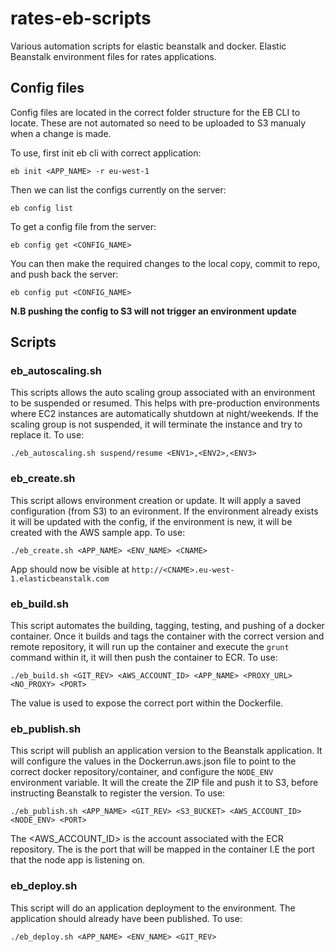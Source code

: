 # rates-eb-scripts
Various automation scripts for elastic beanstalk and docker. 
Elastic Beanstalk environment files for rates applications.

## Config files
Config files are located in the correct folder structure for the EB CLI to locate. These are not automated so need to be uploaded to S3 manualy when a change is made.

To use, first init eb cli with correct application:
```
eb init <APP_NAME> -r eu-west-1
```
Then we can list the configs currently on the server:
```
eb config list
```
To get a config file from the server:
```
eb config get <CONFIG_NAME>
```
You can then make the required changes to the local copy, commit to repo, and push back the server:
```
eb config put <CONFIG_NAME>
```
**N.B pushing the config to S3 will not trigger an environment update**

## Scripts

### eb_autoscaling.sh
This scripts allows the auto scaling group associated with an environment to be suspended or resumed. This helps with pre-production environments where EC2 instances are automatically shutdown at night/weekends. If the scaling group is not suspended, it will terminate the instance and try to replace it.
To use:
```
./eb_autoscaling.sh suspend/resume <ENV1>,<ENV2>,<ENV3>
```
### eb_create.sh
This script allows environment creation or update. It will apply a saved configuration (from S3) to an evironment.
If the environment already exists it will be updated with the config, if the environment is new, it will be created with the AWS sample app.
To use:
```
./eb_create.sh <APP_NAME> <ENV_NAME> <CNAME>
```
App should now be visible at `http://<CNAME>.eu-west-1.elasticbeanstalk.com`
### eb_build.sh
This script automates the building, tagging, testing, and pushing of a docker container. Once it builds and tags the container with the correct version and remote repository, it will run up the container and execute the `grunt` command within it, it will then push the container to ECR.
To use:
```
./eb_build.sh <GIT_REV> <AWS_ACCOUNT_ID> <APP_NAME> <PROXY_URL> <NO_PROXY> <PORT>
```
The <PORT> value is used to expose the correct port within the Dockerfile.
### eb_publish.sh
This script will publish an application version to the Beanstalk application. It will configure the values in the Dockerrun.aws.json file to point to the correct docker repository/container, and configure the `NODE_ENV` environment variable. It will the create the ZIP file and push it to S3, before instructing Beanstalk to register the version.
To use:
```
./eb_publish.sh <APP_NAME> <GIT_REV> <S3_BUCKET> <AWS_ACCOUNT_ID> <NODE_ENV> <PORT>
```
The <AWS_ACCOUNT_ID> is the account associated with the ECR repository. The <PORT> is the port that will be mapped in the container I.E the port that the node app is listening on.
### eb_deploy.sh
This script will do an application deployment to the environment. The application should already have been published.
To use:
```
./eb_deploy.sh <APP_NAME> <ENV_NAME> <GIT_REV>
```
